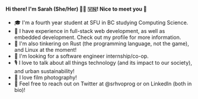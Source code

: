 
#### Hi there! I'm Sarah (She/Her) 🏳️‍🌈 🇻🇳! Nice to meet you 👋

- 🎓 I'm a fourth year student at SFU in BC studying Computing Science.
- 📖 I have experience in full-stack web development, as well as embedded development. Check out my profile for more information.
- 🧠 I'm also tinkering on Rust (the programming language, not the game), and Linux at the moment!
- 🔭 I'm looking for a software engineer internship/co-op.
- 🎙️ I love to talk about all things technology (and its impact to our society), and urban sustainability!
- 📸 I love film photography!
- 📇 Feel free to reach out on Twitter at @srhvoprog or on LinkedIn (both in bio)!

